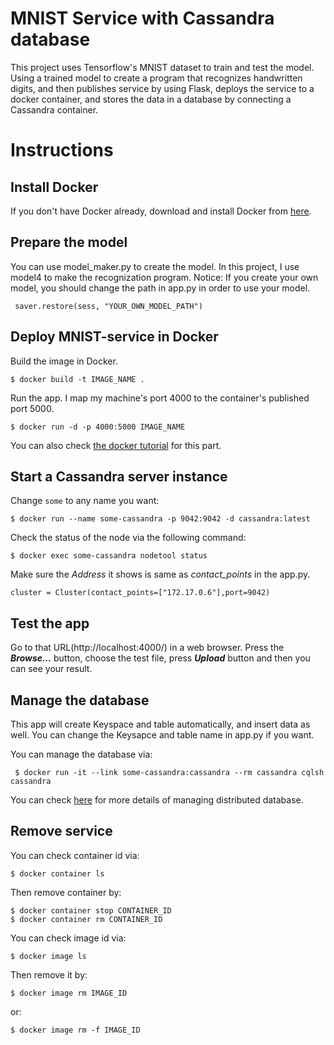 # MNIST Service with Cassandra database

This project uses Tensorflow's MNIST dataset to train and test the model. Using a trained model to create a program that recognizes handwritten digits, and then publishes service by using Flask, deploys the service to a docker container, and stores the data in a database by connecting a Cassandra container.


# Instructions

## Install Docker

If you don't have Docker already, download and install Docker from [here](https://docs.docker.com/install/).

## Prepare the model
You can use model_maker.py to create the model. In this project, I use model4 to make the recognization program.
Notice: If you create your own model, you should change the path in app.py in order to use your model. 

     saver.restore(sess, "YOUR_OWN_MODEL_PATH")

## Deploy MNIST-service in Docker

Build the image in Docker.

    $ docker build -t IMAGE_NAME .
Run the app. I map my machine's port 4000 to the container's published port 5000.

    $ docker run -d -p 4000:5000 IMAGE_NAME
You can also check [the docker tutorial](https://docs.docker.com/get-started/part2/) for this part.


## Start a Cassandra server instance 
Change `some` to any name you want:

    $ docker run --name some-cassandra -p 9042:9042 -d cassandra:latest
Check the status of the node via the following command:

    $ docker exec some-cassandra nodetool status
Make sure the *Address* it shows is same as *contact_points* in the app.py.

    cluster = Cluster(contact_points=["172.17.0.6"],port=9042)

## Test the app

Go to that URL(http://localhost:4000/) in a web browser. Press the ***Browse...*** button, choose the test file, press ***Upload*** button and then you can see your result.

## Manage the database

This app will create Keyspace and table automatically, and insert data as well. You can change the Keysapce and table name in app.py  if you want.

You can manage the database via:

     $ docker run -it --link some-cassandra:cassandra --rm cassandra cqlsh cassandra
You can check [here](https://www.tutorialspoint.com/cassandra/index.htm) for more details of managing distributed database.

## Remove service

You can check container id via:

    $ docker container ls
Then remove container by:

    $ docker container stop CONTAINER_ID
    $ docker container rm CONTAINER_ID
You can check image id via:

    $ docker image ls
Then remove it by:

    $ docker image rm IMAGE_ID
or:

    $ docker image rm -f IMAGE_ID

